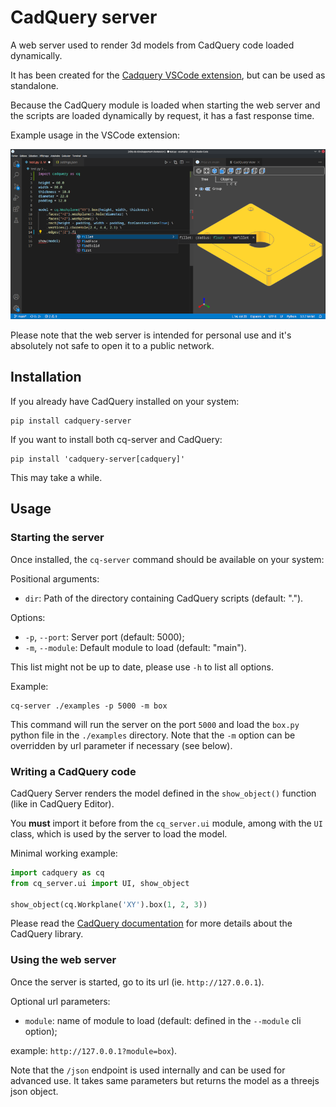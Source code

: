 # CadQuery server

A web server used to render 3d models from CadQuery code loaded dynamically.

It has been created for the [Cadquery VSCode extension](https://open-vsx.org/extension/roipoussiere/cadquery), but can be used as standalone.

Because the CadQuery module is loaded when starting the web server and the scripts are loaded dynamically by request, it has a fast response time.

Example usage in the VSCode extension:

![](./images/screenshot.png)

Please note that the web server is intended for personal use and it's absolutely not safe to open it to a public network.

## Installation

If you already have CadQuery installed on your system:

    pip install cadquery-server

If you want to install both cq-server and CadQuery:

    pip install 'cadquery-server[cadquery]'

This may take a while.

## Usage

### Starting the server

Once installed, the `cq-server` command should be available on your system:

Positional arguments:

- `dir`: Path of the directory containing CadQuery scripts (default: ".").

Options:

- `-p`, `--port`: Server port (default: 5000);
- `-m`, `--module`: Default module to load (default: "main").

This list might not be up to date, please use `-h` to list all options.

Example:

    cq-server ./examples -p 5000 -m box

This command will run the server on the port `5000` and load the `box.py` python file in the `./examples` directory. Note that the `-m` option can be overridden by url parameter if necessary (see below).

### Writing a CadQuery code

CadQuery Server renders the model defined in the `show_object()` function (like in CadQuery Editor).

You **must** import it before from the `cq_server.ui` module, among with the `UI` class, which is used by the server to load the model.

Minimal working example:

```py
import cadquery as cq
from cq_server.ui import UI, show_object

show_object(cq.Workplane('XY').box(1, 2, 3))
```

Please read the [CadQuery documentation](https://cadquery.readthedocs.io/en/latest/) for more details about the CadQuery library.

### Using the web server

Once the server is started, go to its url (ie. `http://127.0.0.1`).

Optional url parameters:

- `module`: name of module to load (default: defined in the `--module` cli option);

example: `http://127.0.0.1?module=box`).

Note that the `/json` endpoint is used internally and can be used for advanced use. It takes same parameters but returns the model as a threejs json object.

